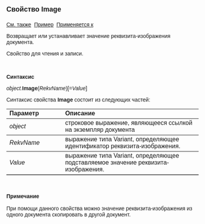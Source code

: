 <html>
<head>
<title>Документ\Image</title>
</head>

<body>

<p><strong><font size="4" face="Arial">Свойство Image<br>
<br>
</font></strong><font face="Arial"><a href="../Asdoc.html">См. также</a>&nbsp;
<u>Пример</u>&nbsp; <a href="../Asdoc.html">Применяется к</a></font></p>

<p class="label"><font face="Arial">Возвращает или устанавливает 
значение реквизита-изображения документа.</font></p>

<p class="label"><font face="Arial">Свойство для чтения и записи.</font></p>

<p class="label">&nbsp;</p>

<p class="label"><b><font face="Arial">Синтаксис</font></b></p>

<p><font face="Arial"><em>object.</em><strong>Image</strong>(<em>RekvName</em>)[=<em>Value</em>] 
&nbsp;</font></p>

<p><font face="Arial">Синтаксис свойства <strong>Image</strong>
состоит из следующих частей:</font></p>

<table border="1" cellPadding="5" cols="2" frame="below" rules="rows">
<TBODY>
  <tr vAlign="top">
    <td class="label" width="29%"><font face="Arial"><b>Параметр</b></font></td>
    <td class="label" width="71%"><font face="Arial"><strong>Описание</strong></font></td>
  </tr>
  <tr>
    <td width="29%"><em><font face="Arial">object</font></em></td>
    <td width="71%"><font face="Arial">строковое выражение, являющееся 
	ссылкой на экземпляр документа</font></td>
  </tr>
  <tr>
    <td width="29%"><font face="Arial"><em>RekvName</em></font></td>
    <td width="71%"><font face="Arial">выражение типа Variant, 
	определяющее идентификатор реквизита-изображения.</font></td>
  </tr>
  <tr>
    <td width="29%"><font face="Arial"><em>Value</em></font></td>
    <td width="71%"><font face="Arial">выражение типа Variant, 
	определяющее подставляемое значение реквизита-изображения.</font></td>
  </tr>
</TBODY>
</table>

<p class="label">&nbsp;</p>

<p class="label"><font face="Arial"><b>Примечание<br>
</b><br>
При помощи данного свойства можно значение реквизита-изображения из одного 
документа скопировать в другой документ.</font></p>

<p class="label">&nbsp;</p>
</body>
</html>
